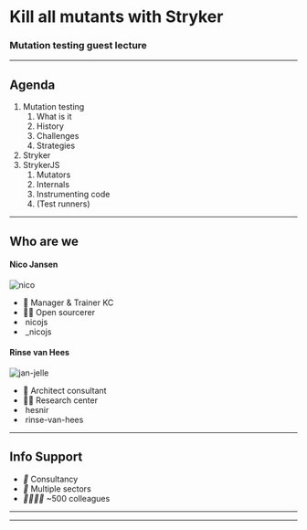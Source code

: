 <!-- .slide: class="is-welcome" -->

# Kill all mutants with Stryker 

### Mutation testing guest lecture

---

## Agenda

1. Mutation testing
    1. What is it
    1. History
    1. Challenges
    1. Strategies
1. Stryker
1. StrykerJS 
    1. Mutators
    1. Internals
    1. Instrumenting code
    1. (Test runners)

---

## Who are we

<div style="justify-content: center" class="kc-flex kc-gap4">
<div>

#### Nico Jansen

![nico](/img/nico.jpg) <!-- .element class="img-round" style="width: 250px" -->

* 💼 Manager & Trainer KC
* 🧙‍♂️ Open sourcerer
* <i class="bi bi-github" style="color: #1a1d21"></i> &nbsp;nicojs
* <i class="bi bi-twitter" style="color: #1d9bf0"></i> &nbsp;_nicojs

<!-- .element class="no-list" -->

</div>
<div>

#### Rinse van Hees

![jan-jelle](/img/rinse.jpg) <!-- .element class="img-round" style="width: 250px" -->

* 💼 Architect consultant
* 🐱‍👤 Research center
* <i class="bi bi-github" style="color: #1a1d21"></i> &nbsp;hesnir
* <i class="bi bi-linkedin" style="color: #1d9bf0"></i> &nbsp;rinse-van-hees

<!-- .element class="no-list" -->

</div>
</div>

---

<!-- .slide: data-background-video="/img/infosupport.mp4" data-background-video-loop  data-background-video-muted-->

<div class="overlay">

## Info Support

- <i class="list-style-icon">💼</i> Consultancy
- <i class="list-style-icon">🏢</i> Multiple sectors
- <i class="list-style-icon">👨‍👨‍👧‍👧</i> ~500 colleagues

<!-- .element class="no-list" -->

</div>

---

<!-- .slide: data-background-image="/img/focus.png" data-background-color="#003865" data-background-size="contain"-->

---

<!-- .slide: data-background-image="/img/research-center.png" data-background-color="#f8f8f8" data-background-size="contain"-->

